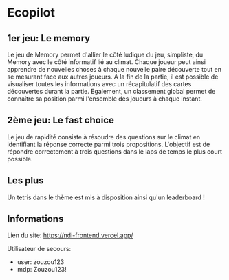 # Ecopilot
## 1er jeu: Le memory
Le jeu de Memory permet d'allier le côté ludique du jeu, simpliste, du Memory avec le côté informatif lié au climat. Chaque joueur peut ainsi apprendre de nouvelles choses à chaque nouvelle paire découverte tout en se mesurant face aux autres joueurs. A la fin de la partie, il est possible de visualiser toutes les informations avec un récapitulatif des cartes découvertes durant la partie. Egalement, un classement global permet de connaître sa position parmi l'ensemble des joueurs à chaque instant.

## 2ème jeu: Le fast choice
Le jeu de rapidité consiste à résoudre des questions sur le climat en identifiant la réponse correcte parmi trois propositions. L'objectif est de répondre correctement à trois questions dans le laps de temps le plus court possible.

## Les plus
Un tetris dans le thème est mis à disposition ainsi qu'un leaderboard !

## Informations
Lien du site: https://ndi-frontend.vercel.app/

Utilisateur de secours:
- user: zouzou123
- mdp: Zouzou123!
